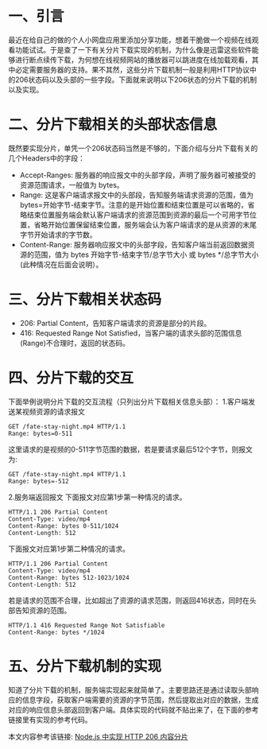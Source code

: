 # 一、引言
最近在给自己的做的个人小网盘应用里添加分享功能，想着干脆做一个视频在线观看功能试试。于是查了一下有关分片下载实现的机制，为什么像是迅雷这些软件能够进行断点续传下载，为何想在线视频网站的播放器可以跳进度在线加载观看，其中必定需要服务器的支持。果不其然，这些分片下载机制一般是利用HTTP协议中的206状态码以及头部的一些字段。下面就来说明以下206状态的分片下载的机制以及实现。

# 二、分片下载相关的头部状态信息
既然要实现分片，单凭一个206状态码当然是不够的，下面介绍与分片下载有关的几个Headers中的字段：
* Accept-Ranges: 服务器的响应报文中的头部字段，声明了服务器可被接受的资源范围请求，一般值为 bytes。
* Range: 这是客户端请求报文中的头部段，告知服务端请求资源的范围，值为 bytes=开始字节-结束字节。注意的是开始位置和结束位置是可以省略的，省略结束位置服务端会默认客户端请求的资源范围到资源的最后一个可用字节位置，省略开始位置保留结束位置，服务端会认为客户端请求的是从资源的末尾字节开始请求的字节数。
* Content-Range: 服务器响应报文中的头部字段，告知客户端当前返回数据资源的范围，值为 bytes 开始字节-结束字节/总字节大小 或 bytes \*/总字节大小(此种情况在后面会说明）。

# 三、分片下载相关状态码
* 206: Partial Content，告知客户端请求的资源是部分的片段。
* 416: Requested Range Not Satisfied，当客户端的请求头部的范围信息(Range)不合理时，返回的状态码。

# 四、分片下载的交互
下面举例说明分片下载的交互流程（只列出分片下载相关信息头部）：
1.客户端发送某视频资源的请求报文
```
GET /fate-stay-night.mp4 HTTP/1.1
Range: bytes=0-511
```
这里请求的是视频的0-511字节范围的数据，若是要请求最后512个字节，则报文为:
```
GET /fate-stay-night.mp4 HTTP/1.1
Range: bytes=-512
```
2.服务端返回报文
下面报文对应第1步第一种情况的请求。
```
HTTP/1.1 206 Partial Content
Content-Type: video/mp4
Content-Range: bytes 0-511/1024
Content-Length: 512
```
下面报文对应第1步第二种情况的请求。
```
HTTP/1.1 206 Partial Content
Content-Type: video/mp4
Content-Range: bytes 512-1023/1024
Content-Length: 512
```
若是请求的范围不合理，比如超出了资源的请求范围，则返回416状态，同时在头部告知资源的范围。
```
HTTP/1.1 416 Requested Range Not Satisfiable
Content-Range: bytes */1024
```

# 五、分片下载机制的实现
知道了分片下载的机制，服务端实现起来就简单了。主要思路还是通过读取头部响应的信息字段，获取客户端需要的资源的字节范围，然后提取出对应的数据，生成对应的响应信息头部返回到客户端。具体实现的代码就不贴出来了，在下面的参考链接里有实现的参考代码。

本文内容参考该链接: [Node.js 中实现 HTTP 206 内容分片](https://www.oschina.net/translate/http-partial-content-in-node-js)